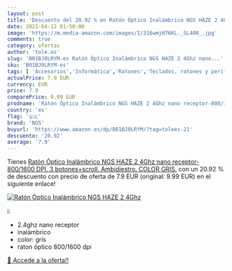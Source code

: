 ```yaml
---
layout: post
title: 'Descuento del 20.92 % en Ratón Óptico Inalámbrico NGS HAZE 2 4Ghz'
date: 2021-04-12 01:50:00
image: 'https://m.media-amazon.com/images/I/316wmjH76KL._SL400_.jpg'
comments: true
category: ofertas
author: 'tole.es'
slug: 'B01BJ0LRYM-es Ratón Óptico Inalámbrico NGS HAZE 2 4Ghz nano...'
sku: 'B01BJ0LRYM-es'
tags: [ 'Accesorios','Informática','Ratones','Teclados, ratones y periféricos de entrada','ngs','ratón', ]
actualPrice: 7.9 EUR
currency: EUR
price: 7.9
comparePrice: 9.99 EUR
prodname: 'Ratón Óptico Inalámbrico NGS HAZE 2 4Ghz nano receptor-800/1600 DPI. 3 botones+scroll. Ambidiestro. COLOR GRIS.'
country: 'es'
flag: '🇪🇸'
brand: 'NGS'
buyurl: 'https://www.amazon.es/dp/B01BJ0LRYM/?tag=tolees-21'
descuento: '20.92'
average: '7.9'
---
```


Tienes [Ratón Óptico Inalámbrico NGS HAZE 2 4Ghz nano receptor-800/1600 DPI. 3 botones+scroll. Ambidiestro. COLOR GRIS.](https://www.amazon.es/dp/B01BJ0LRYM/?tag=tolees-21) con un 20.92 % de descuento con precio de oferta de 7.9 EUR (original: 9.99 EUR) en el siguiente enlace!

[![Ratón Óptico Inalámbrico NGS HAZE 2 4Ghz](https://m.media-amazon.com/images/I/316wmjH76KL._SL400_.jpg)](https://www.amazon.es/dp/B01BJ0LRYM/?tag=tolees-21)

ℹ️:

- 2.4ghz nano receptor
- inalámbrico
- color: gris
- raton óptico 800/1600 dpi

[🛒 Accede a la oferta!!](https://www.amazon.es/dp/B01BJ0LRYM/?tag=tolees-21)
